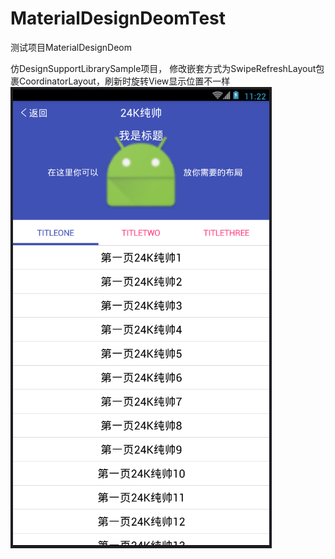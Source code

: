# MaterialDesignDeomTest
测试项目MaterialDesignDeom

仿DesignSupportLibrarySample项目，
修改嵌套方式为SwipeRefreshLayout包裹CoordinatorLayout，刷新时旋转View显示位置不一样
![Alt text](https://github.com/luhaikong/MaterialDesignDeomTest/blob/master/app/demo.png)
